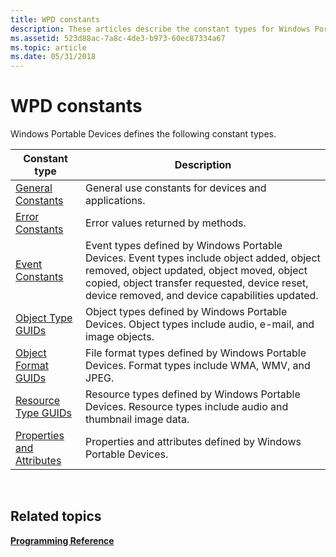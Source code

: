 ```yaml
---
title: WPD constants
description: These articles describe the constant types for Windows Portable Devices, such as general constants, error constants, and event constants.
ms.assetid: 523d88ac-7a8c-4de3-b973-60ec87334a67
ms.topic: article
ms.date: 05/31/2018
---
```


# WPD constants

Windows Portable Devices defines the following constant types.



| Constant type                                              | Description                                                                                                                                                                                                                               |
|------------------------------------------------------------|-------------------------------------------------------------------------------------------------------------------------------------------------------------------------------------------------------------------------------------------|
| [General Constants](general-constants.md)                 | General use constants for devices and applications.                                                                                                                                                                                       |
| [Error Constants](error-constants.md)                     | Error values returned by methods.                                                                                                                                                                                                         |
| [Event Constants](event-constants.md)                     | Event types defined by Windows Portable Devices. Event types include object added, object removed, object updated, object moved, object copied, object transfer requested, device reset, device removed, and device capabilities updated. |
| [Object Type GUIDs](object-type-guids.md)                 | Object types defined by Windows Portable Devices. Object types include audio, e-mail, and image objects.                                                                                                                                  |
| [Object Format GUIDs](object-format-guids.md)             | File format types defined by Windows Portable Devices. Format types include WMA, WMV, and JPEG.                                                                                                                                           |
| [Resource Type GUIDs](resource-type-guids.md)             | Resource types defined by Windows Portable Devices. Resource types include audio and thumbnail image data.                                                                                                                                |
| [Properties and Attributes](properties-and-attributes.md) | Properties and attributes defined by Windows Portable Devices.                                                                                                                                                                            |



 

## Related topics

<dl> <dt>

[**Programming Reference**](programming-reference.md)
</dt> </dl>

 

 



